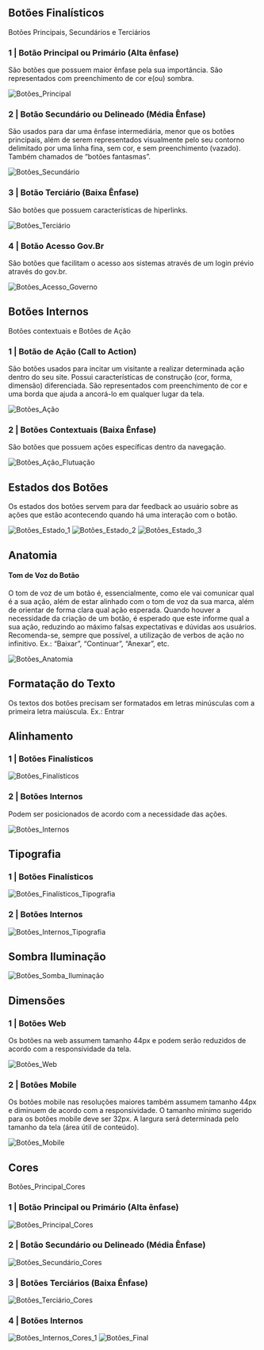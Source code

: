 ## Botões Finalísticos

Botões Principais, Secundários e Terciários

### 1 | Botão Principal ou Primário (Alta ênfase)

São botões que possuem maior ênfase pela sua importância. São representados com preenchimento de cor e(ou) sombra.

![Botões_Principal](images/button-principal.png)

### 2 | Botão Secundário ou Delineado (Média Ênfase)

São usados ​​para dar uma ênfase intermediária, menor que os botões principais, além de serem representados visualmente pelo seu contorno delimitado por uma linha fina, sem cor, e sem preenchimento (vazado). Também chamados de “botões fantasmas”.

![Botões_Secundário](images/button-secundario.png)

### 3 | Botão Terciário (Baixa Ênfase)

São botões que possuem características de hiperlinks.

![Botões_Terciário](images/button-terciario.png)

### 4 | Botão Acesso Gov.Br

São botões que facilitam o acesso aos sistemas através de um login prévio através do gov.br.

![Botões_Acesso_Governo](images/button-acesso-governo.png)

## Botões Internos

Botões contextuais e Botões de Ação

### 1 | Botão de Ação (Call to Action)

São botões usados para incitar um visitante a realizar determinada ação dentro do seu site. Possui características de construção (cor, forma, dimensão) diferenciada. São representados com preenchimento de cor e uma borda que ajuda a ancorá-lo em qualquer lugar da tela.

![Botões_Ação](images/button-acao.png)

<!--
![Botões_Ação_Flutuação](images/button-acao-flutuacao.png)

 Botões_Ação_Flutuação.png -->

### 2 | Botões Contextuais (Baixa Ênfase)

São botões que possuem ações específicas dentro da navegação.

![Botões_Ação_Flutuação](images/button-acao-flutuacao.png)

## Estados dos Botões

Os estados dos botões servem para dar feedback ao usuário sobre as ações que estão acontecendo quando há uma interação com o botão.

![Botões_Estado_1](images/button-estado-1.png)
![Botões_Estado_2](images/button-estado-2.png)
![Botões_Estado_3](images/button-estado-3.png)

## Anatomia

#### Tom de Voz do Botão

O tom de voz de um botão é, essencialmente, como ele vai comunicar qual é a sua ação, além de estar alinhado com o tom de voz da sua marca, além de orientar de forma clara qual ação esperada.
Quando houver a necessidade da criação de um botão, é esperado que este informe qual a sua ação, reduzindo ao máximo falsas expectativas e dúvidas aos usuários.
Recomenda-se, sempre que possível, a utilização de verbos de ação no infinitivo. Ex.: “Baixar”, “Continuar”, “Anexar”, etc.

![Botões_Anatomia](images/button-anatomia.png)

## Formatação do Texto

Os textos dos botões precisam ser formatados em letras minúsculas com a primeira letra maiúscula. Ex.: Entrar

## Alinhamento

### 1 | Botões Finalísticos

![Botões_Finalísticos](images/button-finalisticos.png)

### 2 | Botões Internos

Podem ser posicionados de acordo com a necessidade das ações.

![Botões_Internos](images/button-internos.png)

## Tipografia

### 1 | Botões Finalísticos

![Botões_Finalísticos_Tipografia](images/button-finalisticos-tipografia.png)

### 2 | Botões Internos

![Botões_Internos_Tipografia](images/button-internos-tipografia.png)

## Sombra Iluminação

![Botões_Somba_Iluminação](images/button-somba-iluminacao.png)

## Dimensões

### 1 | Botões Web

Os botões na web assumem tamanho 44px e podem serão reduzidos de acordo com a responsividade da tela.

![Botões_Web](images/button-web.png)

### 2 | Botões Mobile

Os botões mobile nas resoluções maiores também assumem tamanho 44px e diminuem de acordo com a responsividade. O tamanho mínimo sugerido para os botões mobile deve ser 32px. A largura será determinada pelo tamanho da tela (área útil de conteúdo).

![Botões_Mobile](images/button-mobile.png)

## Cores

Botões_Principal_Cores

### 1 | Botão Principal ou Primário (Alta ênfase)

![Botões_Principal_Cores](images/button-principal-cores.png)

### 2 | Botão Secundário ou Delineado (Média Ênfase)

![Botões_Secundário_Cores](images/button-secundario-cores.png)

### 3 | Botões Terciários (Baixa Ênfase)

![Botões_Terciário_Cores](images/button-terciario-cores.png)

### 4 | Botões Internos

![Botões_Internos_Cores_1](images/button-internos-cores-1.png)
![Botões_Final](images/button-final.png)
